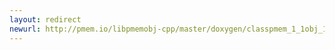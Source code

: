 ```yaml
---
layout: redirect
newurl: http://pmem.io/libpmemobj-cpp/master/doxygen/classpmem_1_1obj_1_1p-members.html
---
```

